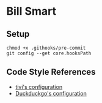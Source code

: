 # Bill Smart

## Setup

```shell
chmod +x .githooks/pre-commit
git config --get core.hooksPath
``` 

## Code Style References

- [tivi's configuration](https://github.com/chrisbanes/tivi/tree/main?tab=readme-ov-file#code-style)
- [Duckduckgo's configuration](https://github.com/duckduckgo/Android/blob/develop/.githooks/pre-commit)
